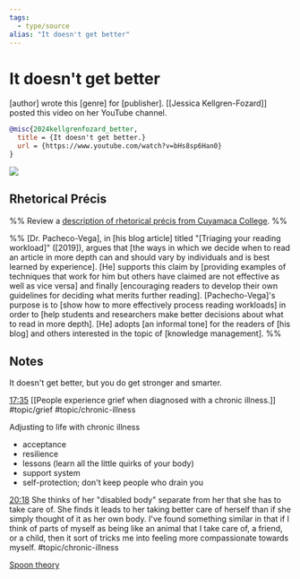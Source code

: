 ```yaml
---
tags:
  - type/source
alias: "It doesn't get better"
---
```

# It doesn't get better
[author] wrote this [genre] for [publisher].
[[Jessica Kellgren-Fozard]] posted this video on her YouTube channel.


```bibtex
@misc{2024kellgrenfozard_better,
  title = {It doesn't get better.}
  url = {https://www.youtube.com/watch?v=bHs8sp6Han0}
}
```

![](https://www.youtube.com/watch?v=bHs8sp6Han0)

## Rhetorical Précis
%% Review a [description of rhetorical précis from Cuyamaca College](https://www.cuyamaca.edu/student-support/tutoring-center/files/student-resources/rhetorical-precis-description-and-examples.pdf). %%

%%
[Dr. Pacheco-Vega], in [his blog article] titled "[Triaging your reading workload]" ([2019]), argues that [the ways in which we decide when to read an article in more depth can and should vary by individuals and is best learned by experience]. [He] supports this claim by [providing examples of techniques that work for him but others have claimed are not effective as well as vice versa] and finally [encouraging readers to develop their own guidelines for deciding what merits further reading]. [Pachecho-Vega]'s purpose is to [show how to more effectively process reading workloads] in order to [help students and researchers make better decisions about what to read in more depth]. [He] adopts [an informal tone] for the readers of [his blog] and others interested in the topic of [knowledge management]. 
%%
## Notes

It doesn't get better, but you do get stronger and smarter.

[17:35](https://www.youtube.com/watch?v=bHs8sp6Han0&t=17m35s) [[People experience grief when diagnosed with a chronic illness.]] #topic/grief #topic/chronic-illness 

Adjusting to life with chronic illness
- acceptance
- resilience
- lessons (learn all the little quirks of your body)
- support system
- self-protection; don't keep people who drain you

[20:18](https://www.youtube.com/watch?v=bHs8sp6Han0&t=20m18s) She thinks of her "disabled body" separate from her that she has to take care of. She finds it leads to her taking better care of herself than if she simply thought of it as her own body. I've found something similar in that if I think of parts of myself as being like an animal that I take care of, a friend, or a child, then it sort of tricks me into feeling more compassionate towards myself. #topic/chronic-illness 

[Spoon theory](https://www.youtube.com/watch?v=a2NGaG8mhjU)

